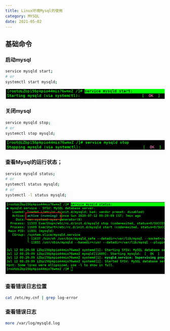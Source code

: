 ```yaml
---
title: Linux环境Mysql的使用
category: MYSQL
date: 2021-05-02
---
```


## 基础命令

### 启动mysql

```bash
service mysqld start;
# or
systemctl start mysqld;
```

![1594485624023](assets/1594485624023.png)

### 关闭mysql

```bash
service mysqld stop;
# or
systemctl stop mysqld;
```

![1594485694723](assets/1594485694723.png)

### 查看Mysql的运行状态；

```bash
service mysqld status;
# or
systemctl status mysqld;
# or 
systemctl -l status mysqld;
```

![1594485553438](assets/1594485553438.png)

### 查看错误日志位置 

```bash
cat /etc/my.cnf | grep log-error
```

### 查看错误日志 

```bash
more /var/log/mysqld.log
```



